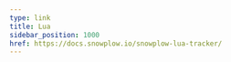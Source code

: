 ```yaml
---
type: link
title: Lua
sidebar_position: 1000
href: https://docs.snowplow.io/snowplow-lua-tracker/
---
```

